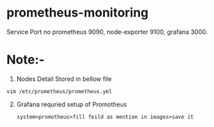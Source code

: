 # prometheus-monitoring
Service        Port no
prometheus     9090,
node-exporter  9100,
grafana        3000.


# Note:-
1. Nodes Detail Stored in bellow file
```
vim /etc/prometheus/prometheus.yml
```
2. Grafana requried setup of Promotheus
   ```
   system>promotheus>fill feild as mention in images>save it
```
